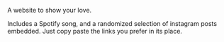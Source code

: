 A website to show your love.

Includes a Spotify song, and a randomized selection of instagram posts embedded. Just copy paste the links you prefer in its place.
